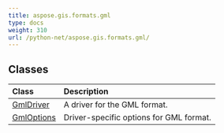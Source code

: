```yaml
---
title: aspose.gis.formats.gml
type: docs
weight: 310
url: /python-net/aspose.gis.formats.gml/
---
```





## **Classes**
| **Class** | **Description** |
| :- | :- |
| [GmlDriver](/psd/python-net/aspose.gis.formats.gml/gmldriver/) | A driver for the GML format. |
| [GmlOptions](/psd/python-net/aspose.gis.formats.gml/gmloptions/) | Driver-specific options for GML format. |
